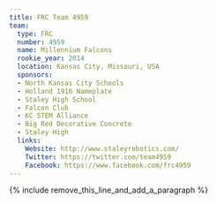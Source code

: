 ```yaml
---
title: FRC Team 4959
team:
  type: FRC
  number: 4959
  name: Millennium Falcons
  rookie_year: 2014
  location: Kansas City, Missouri, USA
  sponsors:
  - North Kansas City Schools
  - Holland 1916 Nameplate
  - Staley High School
  - Falcon Club
  - KC STEM Alliance
  - Big Red Decorative Concrete
  - Staley High
  links:
    Website: http://www.staleyrobotics.com/
    Twitter: https://twitter.com/team4959
    Facebook: https://www.facebook.com/frc4959
---
```


{% include remove_this_line_and_add_a_paragraph %}